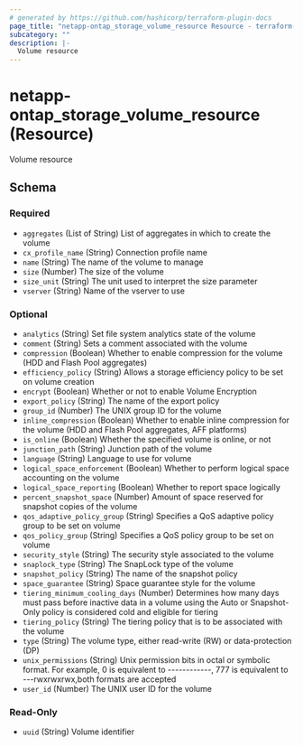 ```yaml
---
# generated by https://github.com/hashicorp/terraform-plugin-docs
page_title: "netapp-ontap_storage_volume_resource Resource - terraform-provider-netapp-ontap"
subcategory: ""
description: |-
  Volume resource
---
```


# netapp-ontap_storage_volume_resource (Resource)

Volume resource



<!-- schema generated by tfplugindocs -->
## Schema

### Required

- `aggregates` (List of String) List of aggregates in which to create the volume
- `cx_profile_name` (String) Connection profile name
- `name` (String) The name of the volume to manage
- `size` (Number) The size of the volume
- `size_unit` (String) The unit used to interpret the size parameter
- `vserver` (String) Name of the vserver to use

### Optional

- `analytics` (String) Set file system analytics state of the volume
- `comment` (String) Sets a comment associated with the volume
- `compression` (Boolean) Whether to enable compression for the volume (HDD and Flash Pool aggregates)
- `efficiency_policy` (String) Allows a storage efficiency policy to be set on volume creation
- `encrypt` (Boolean) Whether or not to enable Volume Encryption
- `export_policy` (String) The name of the export policy
- `group_id` (Number) The UNIX group ID for the volume
- `inline_compression` (Boolean) Whether to enable inline compression for the volume (HDD and Flash Pool aggregates, AFF platforms)
- `is_online` (Boolean) Whether the specified volume is online, or not
- `junction_path` (String) Junction path of the volume
- `language` (String) Language to use for volume
- `logical_space_enforcement` (Boolean) Whether to perform logical space accounting on the volume
- `logical_space_reporting` (Boolean) Whether to report space logically
- `percent_snapshot_space` (Number) Amount of space reserved for snapshot copies of the volume
- `qos_adaptive_policy_group` (String) Specifies a QoS adaptive policy group to be set on volume
- `qos_policy_group` (String) Specifies a QoS policy group to be set on volume
- `security_style` (String) The security style associated to the volume
- `snaplock_type` (String) The SnapLock type of the volume
- `snapshot_policy` (String) The name of the snapshot policy
- `space_guarantee` (String) Space guarantee style for the volume
- `tiering_minimum_cooling_days` (Number) Determines how many days must pass before inactive data in a volume using the Auto or Snapshot-Only policy is considered cold and eligible for tiering
- `tiering_policy` (String) The tiering policy that is to be associated with the volume
- `type` (String) The volume type, either read-write (RW) or data-protection (DP)
- `unix_permissions` (String) Unix permission bits in octal or symbolic format. For example, 0 is equivalent to ------------, 777 is equivalent to ---rwxrwxrwx,both formats are accepted
- `user_id` (Number) The UNIX user ID for the volume

### Read-Only

- `uuid` (String) Volume identifier



